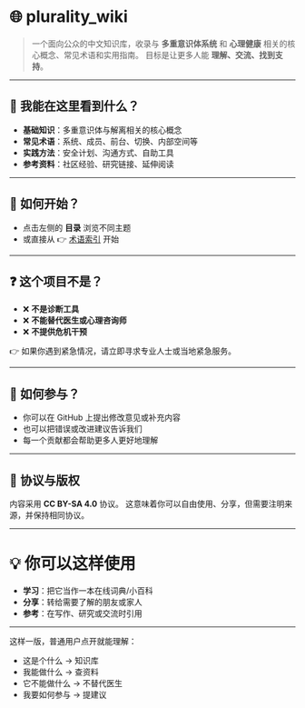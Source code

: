 # 🌐 plurality_wiki

> 一个面向公众的中文知识库，收录与 **多重意识体系统** 和 **心理健康** 相关的核心概念、常见术语和实用指南。
> 目标是让更多人能 **理解、交流、找到支持**。

---

## 📖 我能在这里看到什么？

* **基础知识**：多重意识体与解离相关的核心概念
* **常见术语**：系统、成员、前台、切换、内部空间等
* **实践方法**：安全计划、沟通方式、自助工具
* **参考资料**：社区经验、研究链接、延伸阅读

---

## 🚪 如何开始？

* 点击左侧的 **目录** 浏览不同主题
* 或直接从 👉 [术语索引](index.md) 开始

---

## ❓ 这个项目不是？

* ❌ **不是诊断工具**
* ❌ **不能替代医生或心理咨询师**
* ❌ **不提供危机干预**

👉 如果你遇到紧急情况，请立即寻求专业人士或当地紧急服务。

---

## 🤝 如何参与？

* 你可以在 GitHub 上提出修改意见或补充内容
* 也可以把错误或改进建议告诉我们
* 每一个贡献都会帮助更多人更好地理解

---

## 📜 协议与版权

内容采用 **CC BY-SA 4.0** 协议。
这意味着你可以自由使用、分享，但需要注明来源，并保持相同协议。

---

# 💡 你可以这样使用

* **学习**：把它当作一本在线词典/小百科
* **分享**：转给需要了解的朋友或家人
* **参考**：在写作、研究或交流时引用

---

这样一版，普通用户点开就能理解：

* 这是个什么 → 知识库
* 我能做什么 → 查资料
* 它不能做什么 → 不替代医生
* 我要如何参与 → 提建议
